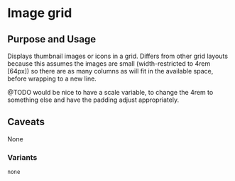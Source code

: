 # Image grid

## Purpose and Usage
Displays thumbnail images or icons in a grid. 
Differs from other grid layouts because this assumes the images are small (width-restricted to 4rem [64px]) so there are
as many columns as will fit in the available space, before wrapping to a new line.

@TODO would be nice to have a scale variable, to change the 4rem to something else and have the padding adjust appropriately.

## Caveats
None

### Variants

```
none

```

